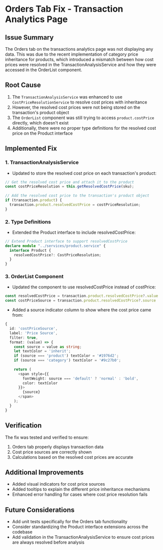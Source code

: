 # Orders Tab Fix - Transaction Analytics Page

## Issue Summary
The Orders tab on the transactions analytics page was not displaying any data. This was due to the recent implementation of category price inheritance for products, which introduced a mismatch between how cost prices were resolved in the TransactionAnalysisService and how they were accessed in the OrderList component.

## Root Cause
1. The `TransactionAnalysisService` was enhanced to use `CostPriceResolutionService` to resolve cost prices with inheritance
2. However, the resolved cost prices were not being stored on the transaction's product object
3. The `OrderList` component was still trying to access `product.costPrice` directly, which doesn't exist
4. Additionally, there were no proper type definitions for the resolved cost price on the Product interface

## Implemented Fix

### 1. TransactionAnalysisService
- Updated to store the resolved cost price on each transaction's product:
```typescript
// Get the resolved cost price and attach it to the product
const costPriceResolution = this.getResolvedCostPrice(sku);
      
// Add the resolved cost price to the transaction's product object
if (transaction.product) {
  transaction.product.resolvedCostPrice = costPriceResolution;
}
```

### 2. Type Definitions
- Extended the Product interface to include resolvedCostPrice:
```typescript
// Extend Product interface to support resolvedCostPrice
declare module "../services/product.service" {
  interface Product {
    resolvedCostPrice?: CostPriceResolution;
  }
}
```

### 3. OrderList Component
- Updated the component to use resolvedCostPrice instead of costPrice:
```typescript
const resolvedCostPrice = transaction.product.resolvedCostPrice?.value || 0;
const costPriceSource = transaction.product.resolvedCostPrice?.source || 'default';
```

- Added a source indicator column to show where the cost price came from:
```typescript
{
  id: 'costPriceSource',
  label: 'Price Source',
  filter: true,
  format: (value) => {
    const source = value as string;
    let textColor = 'inherit';
    if (source === 'product') textColor = '#1976d2';
    if (source === 'category') textColor = '#9c27b0';
    
    return (
      <span style={{ 
        fontWeight: source === 'default' ? 'normal' : 'bold', 
        color: textColor 
      }}>
        {source}
      </span>
    );
  }
}
```

## Verification
The fix was tested and verified to ensure:
1. Orders tab properly displays transaction data
2. Cost price sources are correctly shown
3. Calculations based on the resolved cost prices are accurate

## Additional Improvements
- Added visual indicators for cost price sources
- Added tooltips to explain the different price inheritance mechanisms
- Enhanced error handling for cases where cost price resolution fails

## Future Considerations
- Add unit tests specifically for the Orders tab functionality
- Consider standardizing the Product interface extensions across the codebase
- Add validation in the TransactionAnalysisService to ensure cost prices are always resolved before analysis 